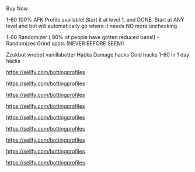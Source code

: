 Buy Now

1-60 100% AFK Profile available! Start it at level 1, and DONE. Start at ANY level and bot will automatically go where it needs NO more unchecking

1-60 Randomizer ( 90% of people have gotten reduced bans!) - Randomizes Grind spots (NEVER BEFORE SEEN!)



Zzukbot
wrobot
vanillabotter
Hacks
Damage hacks
Gold hacks
1-60 in 1 day hacks




https://sellfy.com/bottingprofiles

https://sellfy.com/bottingprofiles

https://sellfy.com/bottingprofiles

https://sellfy.com/bottingprofiles

https://sellfy.com/bottingprofiles

https://sellfy.com/bottingprofiles

https://sellfy.com/bottingprofiles

https://sellfy.com/bottingprofiles

https://sellfy.com/bottingprofiles

